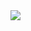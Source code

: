 <a href="https://github.com/anuraghazra/github-readme-stats">
  <img align="center" src="https://github-readme-stats.vercel.app/api?username=Sir-pirate&show_icons=true&theme=tokyonight&hide=stars&include_all_commits=false" />
</a>

<!--
**Sir-pirate/Sir-pirate** is a ✨ _special_ ✨ repository because its `README.md` (this file) appears on your GitHub profile.

Here are some ideas to get you started:

- 🔭 I’m currently working on ...
- 🌱 I’m currently learning ...
- 👯 I’m looking to collaborate on ...
- 🤔 I’m looking for help with ...
- 💬 Ask me about ...
- 📫 How to reach me: ...
- 😄 Pronouns: ...
- ⚡ Fun fact: ...
-->
